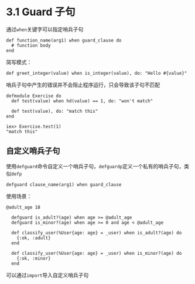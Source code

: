# 3.1 Guard 子句

通过`when`关键字可以指定哨兵子句

```
def function_name(arg1) when guard_clause do
  # function body
end
```

简写模式：

```
def greet_integer(value) when is_integer(value), do: "Hello #{value}"
```

哨兵子句中产生的错误并不会阻止程序运行，只会导致该子句不匹配

```
defmodule Exercise do
  def test(value) when hd(value) == 1, do: "won't match"

  def test(value), do: "match this"
end

iex> Exercise.test(1)
"match this"
```

## 自定义哨兵子句

使用`defguard`命令自定义一个哨兵子句，`defguardp`定义一个私有的哨兵子句，类似`defp`

```
defguard clause_name(arg1) when guard_clause
```

使用场景：

```
@adult_age 18

  defguard is_adult?(age) when age >= @adult_age
  defguard is_minor?(age) when age >= 0 and age < @adult_age

  def classify_user(%User{age: age} = _user) when is_adult?(age) do
    {:ok, :adult}
  end

  def classify_user(%User{age: age} = _user) when is_minor?(age) do
    {:ok, :minor}
  end
```

可以通过`import`导入自定义哨兵子句

